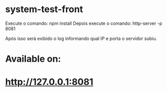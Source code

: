 # system-test-front

Execute o comando: npm install
Depois execute o comando: http-server -p 8081

Após isso será exibido o log informando qual IP e porta o servidor subiu.

# Available on:
#  http://127.0.0.1:8081